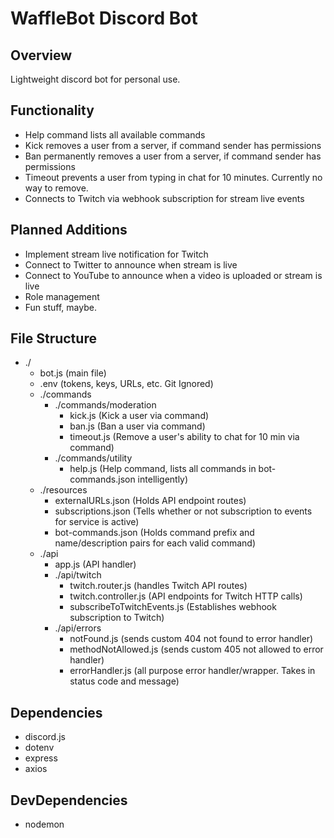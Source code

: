 # WaffleBot Discord Bot
## Overview
Lightweight discord bot for personal use.

## Functionality
- Help command lists all available commands
- Kick removes a user from a server, if command sender has permissions
- Ban permanently removes a user from a server, if command sender has permissions
- Timeout prevents a user from typing in chat for 10 minutes. Currently no way to remove.
- Connects to Twitch via webhook subscription for stream live events

## Planned Additions
- Implement stream live notification for Twitch
- Connect to Twitter to announce when stream is live
- Connect to YouTube to announce when a video is uploaded or stream is live
- Role management
- Fun stuff, maybe.

## File Structure
- ./
    - bot.js (main file)
    - .env (tokens, keys, URLs, etc. Git Ignored)
    - ./commands
        - ./commands/moderation
            - kick.js (Kick a user via command)
            - ban.js (Ban a user via command)
            - timeout.js (Remove a user's ability to chat for 10 min via command)
        - ./commands/utility
            - help.js (Help command, lists all commands in bot-commands.json intelligently)
    - ./resources
        - externalURLs.json (Holds API endpoint routes)
        - subscriptions.json (Tells whether or not subscription to events for service is active)
        - bot-commands.json (Holds command prefix and name/description pairs for each valid command)
    - ./api
        - app.js (API handler)
        - ./api/twitch
            - twitch.router.js (handles Twitch API routes)
            - twitch.controller.js (API endpoints for Twitch HTTP calls)
            - subscribeToTwitchEvents.js (Establishes webhook subscription to Twitch)
        - ./api/errors
            - notFound.js (sends custom 404 not found to error handler)
            - methodNotAllowed.js (sends custom 405 not allowed to error handler)
            - errorHandler.js (all purpose error handler/wrapper. Takes in status code and message)

## Dependencies
- discord.js
- dotenv
- express
- axios

## DevDependencies
- nodemon
